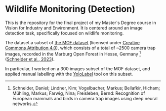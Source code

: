 # Wildlife Monitoring (Detection)

This is the repository for the final project of my Master's Degree course in Vision for Industry and Environment.
It is centered around an image detection task, specifically focused on wildlife monitoring.

The dataset a subset of [the MOF dataset](https://data.uni-marburg.de/entities/dataset/eafc2547-4616-48a4-b9ee-cd28f207afba) (licensed under [Creative Commons Attribution 4.0](https://creativecommons.org/licenses/by/4.0/)), which consists of a total of ~2500 camera trap images, recorded in the Marburg Open Forest in Hesse, Germany [^1]
([Schneider et al., 2023](https://inf-cv.uni-jena.de/wordpress/wp-content/uploads/2023/09/Talk-8-Daniel-Schneider.pdf)).

In particular, I worked on a 300 images subset of the MOF dataset, and applied manual labelling with the [YoloLabel](https://github.com/developer0hye/Yolo_Label?tab=readme-ov-file) tool on this subset.

[^1]: Schneider, Daniel; Lindner, Kim; Vogelbacher, Markus; Bellafkir, Hicham; Mühling, Markus; Farwig, Nina; Freisleben, Bernd: Recognition of European mammals and birds in camera trap images using deep neural networks. 
